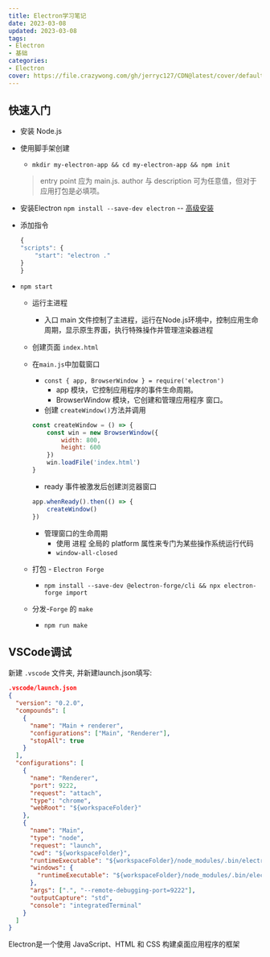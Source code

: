 ```yaml
---
title: Electron学习笔记
date: 2023-03-08
updated: 2023-03-08
tags:
- Electron
- 基础
categories:
- Electron
cover: https://file.crazywong.com/gh/jerryc127/CDN@latest/cover/default_bg.png
---
```


## 快速入门

- 安装 Node.js
- 使用脚手架创建
  - `mkdir my-electron-app && cd my-electron-app && npm init`
  > entry point 应为 main.js.
      author 与 description 可为任意值，但对于应用打包是必填项。
- 安装Electron  `npm install --save-dev electron` -- [高级安装](https://www.electronjs.org/zh/docs/latest/tutorial/installation)
- 添加指令

    ```js
    {
    "scripts": {
        "start": "electron ."
    }
    }
    ```

- `npm start`
  - 运行主进程
    - 入口 main 文件控制了主进程，运行在Node.js环境中，控制应用生命周期，显示原生界面，执行特殊操作并管理渲染器进程
  - 创建页面 `index.html`
  - 在`main.js`中加载窗口
    - `const { app, BrowserWindow } = require('electron')`
      - app 模块，它控制应用程序的事件生命周期。
      - BrowserWindow 模块，它创建和管理应用程序 窗口。
    - 创建 `createWindow()`方法并调用

    ```js
    const createWindow = () => {
        const win = new BrowserWindow({
            width: 800,
            height: 600
        })
        win.loadFile('index.html')
    }
    ```

    - ready 事件被激发后创建浏览器窗口

    ```js
    app.whenReady().then(() => {
        createWindow()
    })
    ```

    - 管理窗口的生命周期
      - 使用 进程 全局的 platform 属性来专门为某些操作系统运行代码
      - `window-all-closed`
  - 打包 - `Electron Forge`
    - `npm install --save-dev @electron-forge/cli && npx electron-forge import`
  - 分发-`Forge` 的 `make`
    - `npm run make`

## VSCode调试

新建 `.vscode` 文件夹, 并新建launch.json填写:

```json
.vscode/launch.json
{
  "version": "0.2.0",
  "compounds": [
    {
      "name": "Main + renderer",
      "configurations": ["Main", "Renderer"],
      "stopAll": true
    }
  ],
  "configurations": [
    {
      "name": "Renderer",
      "port": 9222,
      "request": "attach",
      "type": "chrome",
      "webRoot": "${workspaceFolder}"
    },
    {
      "name": "Main",
      "type": "node",
      "request": "launch",
      "cwd": "${workspaceFolder}",
      "runtimeExecutable": "${workspaceFolder}/node_modules/.bin/electron",
      "windows": {
        "runtimeExecutable": "${workspaceFolder}/node_modules/.bin/electron.cmd"
      },
      "args": [".", "--remote-debugging-port=9222"],
      "outputCapture": "std",
      "console": "integratedTerminal"
    }
  ]
}
```

Electron是一个使用 JavaScript、HTML 和 CSS 构建桌面应用程序的框架
